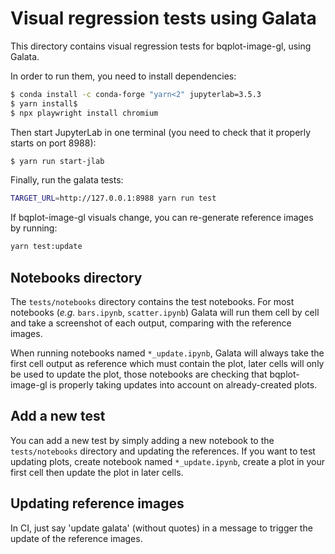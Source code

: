 # Visual regression tests using Galata

This directory contains visual regression tests for bqplot-image-gl, using Galata.

In order to run them, you need to install dependencies:

```bash
$ conda install -c conda-forge "yarn<2" jupyterlab=3.5.3
$ yarn install$
$ npx playwright install chromium
```

Then start JupyterLab in one terminal (you need to check that it properly starts on port 8988):
```bash
$ yarn run start-jlab
```

Finally, run the galata tests:
```bash
TARGET_URL=http://127.0.0.1:8988 yarn run test
```

If bqplot-image-gl visuals change, you can re-generate reference images by running:
```bash
yarn test:update
```

## Notebooks directory

The `tests/notebooks` directory contains the test notebooks. For most notebooks (*e.g.* `bars.ipynb`, `scatter.ipynb`) Galata will run them cell by cell and take a screenshot of each output, comparing with the reference images.

When running notebooks named `*_update.ipynb`, Galata will always take the first cell output as reference which must contain the plot, later cells will only be used to update the plot, those notebooks are checking that bqplot-image-gl is properly taking updates into account on already-created plots.

## Add a new test

You can add a new test by simply adding a new notebook to the `tests/notebooks` directory and updating the references. If you want to test updating plots, create notebook named `*_update.ipynb`, create a plot in your first cell then update the plot in later cells.


## Updating reference images

In CI, just say 'update galata' (without quotes) in a message to trigger the update of the reference images.